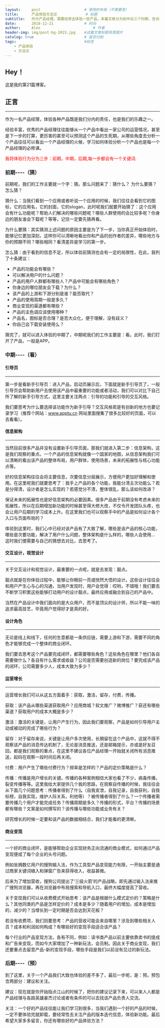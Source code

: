 ```yaml
---
layout:     post   				    # 使用的布局（不需要改）
title:      产品体验方法论				# 标题 
subtitle:   作为产品经理，需要经常去体验一些产品，本篇文章分为前中后三个时期，告诉大家应该从哪些角度去分析一款产品。 #副标题
date:       2018-12-21 				# 时间
author:     Alex 						# 作者
header-img: img/post-bg-2015.jpg 	#这篇文章标题背景图片
catalog: true 						# 是否归档
tags:								#标签
    - 产品体验
    - 方法论
---
```


## Hey！
这是我的第21篇博客。
## 正言
******
作为一名产品经理，体验各种产品既是我们分内的责任，也是我们的乐趣之一。

经验丰富，优秀的产品经理往往能够从一个产品中看出一家公司的运营情况，甚至是下一步的打算，更厉害的甚至可以预测这个产品的生死期，从哪些角度去分析一个产品往往可以看出一个产品经理的火候，学习如何体验分析一个产品也是每一个产品经理的必修课。

<font color="red">我将体验行为分为三步：前期，中期，后期,每一步都会有一个关键词.</font>
### 前期----（猜）
前期呢，我们的工作主要就一个字：猜。那么问题来了：猜什么？ 为什么要猜？ 怎么猜？

猜什么：当我们看到一个应用或者听说一个应用的时候，我们往往会看到它的图标，它的应用名，它的封面，它的slogan，此时呢我们就要开始猜了：这个应用会有什么功能呢？帮助人们解决的哪些问题呢？哪些人群使用的会比较多呢？你身边的朋友谁会下载呢？等等，记住一定要先猜再看。

为什么要猜：其实猜测上述问题的原因主要是为了下一步，当你真正开始体验时，能够记忆更加深刻，这样你可以清晰地看出你和产品的创作者的差异，哪些地方与你的预期不同？哪些相同？看清差异是学习的第一步。

怎么猜：由于看到的信息不足，所以体验前猜测也会有一定的局限性，在此，我列了十条建议：

* 产品的功能会有哪些？
* 可以解决用户的什么问题？
* 产品的用户人群都有哪些人？产品中可能会有哪些角色？
* 你身边的哪位朋友会下载？为什么？
* 该产品的上游和下游分别是谁？能否取代？
* 产品的使用周期一般是多久？
* 商业变现的渠道都有哪些？
* 产品的主色调应该使用哪种？
* 产品名，图标是否合理？是否大众化，便于理解，没有歧义？
* 你自己会下载安装使用么？

猜完了，就可以进入体验的中期了，中期呢我们的工作主要是：看。此时，我们打开了产品，一般是APP。
### 中期----（看）
#### 引导页
***

第一步是看新手引导页：进入产品，启动页展示后，下面就是新手引导页了，一般引导页会帮助新用户去使用该产品中最重要的功能或者活动，我们可以对比下自己所了解的新手引导方式，这里主要关注两点：引导的功能和引导的交互风格。

我们要思考为什么要选择该功能作为新手引导？交互风格若是有创新的地方也要记录学习（推荐个网站：www.apptu.cn 网站里面搜集了很多比较好的页面，可以去看看）。
#### 信息架构
***
当然目前很多产品并没有设置新手引导页面，那我们就进入第二步：信息架构，这是我们观察的重点。一个产品的信息架构就像一个国家的地图，从信息架构我们可以清晰的看出该产品的整体布局，用户群体，使用场景，未来的拓展性与核心功能点等。

好的信息架构往往会将主要信息，次要信息分层展示，方便用户更加好理解和使用。在这里呢我们就要思考了：我手上产品的各个功能，我能分清主次功能么？若是分得清，设计者是怎么实现的？若感觉分不清，整体很乱，那么该如何改进？

保证未来的拓展性也是好信息架构的必要因素。很多产品由于前期没有考虑未来的拓展性，所以在后期增加新功能的时候甚至得大修大改，不仅令开发团队头疼，也会让用户后期的学习成本上升。在这里我们也可以观察手中的产品是如何设计各个入口与页面布局的？

体验到这里时，我们心中已经对该产品有了大致了解，哪些是该产品的核心功能，哪些是次要功能，解决了用户什么问题，整体架构是什么样的，哪些人会使用… 这时我们便需要与自己的猜想去对比，去思考了。
#### 交互设计，视觉设计
***

关于交互设计和视觉设计，最重要的一点呢，就是去发现：靓点。

靓点就是在你体验过程中，能够让你眼前一亮或恍然大悟的设计。这些设计往往会和用户产生心与心的沟通，当用户发现时，用户会觉得：哎哟，不错哦！我们要去不断学习积累这些能够打动用户的设计靓点，最终应用或融合到自己的产品中。

当然在产品设计中我们面向的是大众用户，而不是顶尖的设计师，所以不能一味的追求最高技艺，毕竟用户觉得好才是真的好。
#### 设计角色
***

无论是线上和线下，任何的生意都是一条供应链，需要上游和下游，需要不同的角色才能够完成一个整体的商业闭环。

我们要去思考这个产品要完成闭环，都需要哪些角色？这些角色在哪里？他们各自需要做什么？各自有什么需求或收益？公司是否需要创造新的岗位？要完成该产品的闭环，公司需要多少人，成本大致为多少？
#### 运营增长
***

运营增长我们可以从这五方面着手：获取，激活，留存，付费，传播。

获取：该产品从哪些渠道获取用户？应用商城？软文推广？微博推广？获还有哪些渠道？获取用户的成本大概是多少？

激活：激活的关键是，让用户产生行为，因此我们要观察，产品是如何引导用户主动或被动的完成了哪些行为？

留存：对于留存来说，关键是让用户多次使用，长期留在这个产品中，这就不得不观察该产品的消息传达机制了，无论是消息推送，还是邮箱提示，亦或是好友召回，都是我们观察的重点，在这里不建议各位产品经理一开始就关闭所有消息推送，起码在观察一段时间后再关闭。

付费：用户产生了哪些付费行为？频率是怎样的？产品的定价策略是什么？

传播：传播是用户增长的关键。传播的各种案例相信大家也看了不少，病毒传播，裂变传播等等。这里我给大家提供几个我的思路，在观察自传播的时候，我往往会从下面几个问题思考：传播者得到了什么（自我宣泄，自我记录，自我获利，自我标榜，自我实现，维护人际关系，利他等）？被传播者得到了什么？一个传播者需要传播几个用户才能完成任务？传播周期是多久？传播的形式，平台？传播的场景都有哪些？文案是如何撰写的？该传播与哪些功能或业务有关？

研究增长的时候一定要和该产品的数据相结合，我们才能看的更清晰。
#### 商业变现
***

一个好的商业闭环，是能够帮助企业实现财务正向流通的商业模式，如何通过产品变现便成了每个企业的头号问题。

例如坐拥数亿用户的搜狗输入法，作为工具型产品变现能力有限，一开始主要是通过商家关键词植入和弹窗广告来获得收入，收益甚微。

后来为了增加营收，搜狗公司提出了‘三级火箭’的产品战略，即先通过输入法来推广搜狗浏览器，再在浏览器中布局搜索和导航入口，最终大幅度提高了营收。

关于变现我们可以从收费模式开始思考：该产品是根据什么模式定价的？策略是什么？其他同类的产品是怎样定价的？成本是多少？随着用户的增加，成本是增加的，减少的？当增长到一定时期是否会达到天花板？

若没有收费项，我们则要思考：产品的营收可能会来自哪里？涉及到哪些相关人员？成本和利润如何构成？有哪些好的变现手段适合该产品？

每个行业的产品变现方法，各有不同，例如：读书类产品以前主要依靠卖书的提成和广告来变现，而如今大家增加了一种新玩法，会员制。因此关于商业变现，我们还要重点去留意产品-新的变现手段，哪些手段是我们以前没有见过的新玩法。
### 后期----（预）
到了这里，关于一个产品我们大致也体验的差不多了，最后一步呢，是：预。预包含两部分：建议和关注。

建议：现在就是你开始指点江山的时候了，把你的建议记录下来，可以来人人都是产品经理与各路英雄豪杰讨论或者有条件的可以去找该产品负责人交流。

关注：一个好的产品往往能让我们学习到很多，当我们遇到一个好的产品的时候，一定不要体验完就卸载，要经常性去关注产品的版本迭代信息，体验新功能。最后希望大家多多留言，你还有哪些好的产品体验方法？
